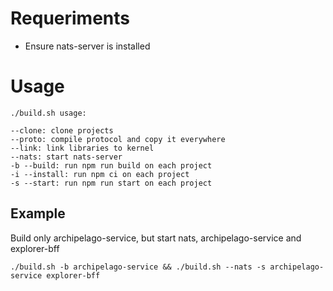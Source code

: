# Requeriments

- Ensure nats-server is installed

# Usage

```
./build.sh usage:

--clone: clone projects
--proto: compile protocol and copy it everywhere
--link: link libraries to kernel
--nats: start nats-server
-b --build: run npm run build on each project
-i --install: run npm ci on each project 
-s --start: run npm run start on each project 
```

## Example

Build only archipelago-service, but start nats, archipelago-service and explorer-bff

```
./build.sh -b archipelago-service && ./build.sh --nats -s archipelago-service explorer-bff 
```
